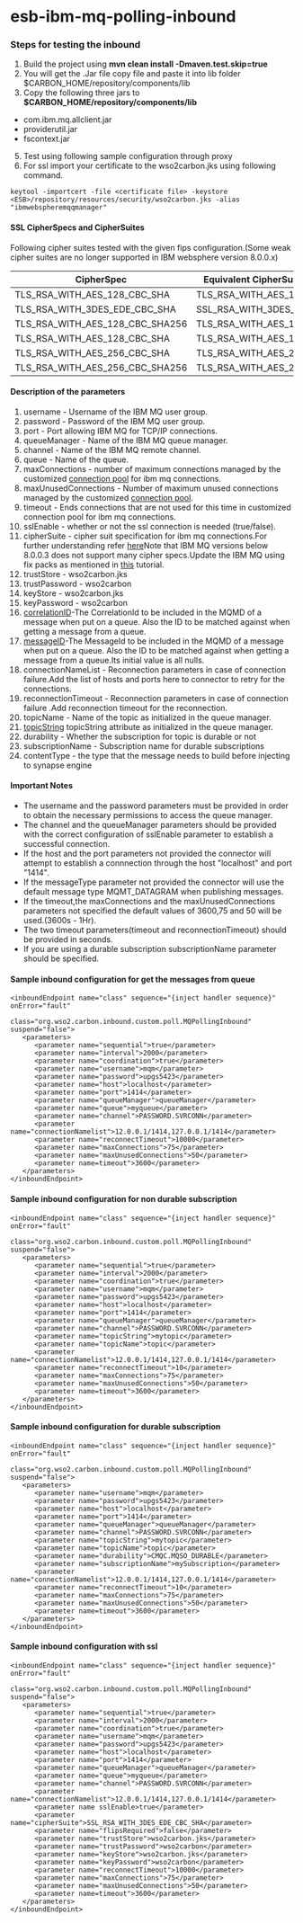# esb-ibm-mq-polling-inbound

### Steps for testing the inbound

1. Build the project using <b>mvn clean install -Dmaven.test.skip=true</b><br>
2. You will get the .Jar file copy file and paste it into lib folder $CARBON_HOME/repository/components/lib
3. Copy the following three jars to <b>$CARBON_HOME/repository/components/lib</b>

* com.ibm.mq.allclient.jar
* providerutil.jar
* fscontext.jar

5. Test using following sample configuration through proxy
6. For ssl import your certificate to the wso2carbon.jks using following command.
```
keytool -importcert -file <certificate file> -keystore <ESB>/repository/resources/security/wso2carbon.jks -alias "ibmwebspheremqqmanager"
```
#### SSL CipherSpecs and CipherSuites

Following cipher suites tested with the given fips configuration.(Some weak cipher suites are no longer supported in IBM websphere version 8.0.0.x)

CipherSpec  | Equivalent CipherSuite (Oracle JRE)|FipsRequired
------------- | ------------- | ------------- 
TLS_RSA_WITH_AES_128_CBC_SHA  | TLS_RSA_WITH_AES_128_CBC_SHA | False
TLS_RSA_WITH_3DES_EDE_CBC_SHA  | SSL_RSA_WITH_3DES_EDE_CBC_SHA |False
TLS_RSA_WITH_AES_128_CBC_SHA256  | TLS_RSA_WITH_AES_128_CBC_SHA256 |False
TLS_RSA_WITH_AES_128_CBC_SHA  | TLS_RSA_WITH_AES_128_CBC_SHA |False
TLS_RSA_WITH_AES_256_CBC_SHA   | TLS_RSA_WITH_AES_256_CBC_SHA |False
TLS_RSA_WITH_AES_256_CBC_SHA256  | TLS_RSA_WITH_AES_256_CBC_SHA256 |False

#### Description of the parameters

1. username - Username of the IBM MQ user group.
2. password - Password of the IBM MQ user group.
3. port - Port allowing IBM MQ for TCP/IP connections.
4. queueManager - Name of the IBM MQ queue manager.
5. channel - Name of the IBM MQ remote channel.
6. queue - Name of the queue.
7. maxConnections - number of maximum connections managed by the customized [connection pool](https://www.ibm.com/support/knowledgecenter/en/SSFKSJ_7.5.0/com.ibm.mq.dev.doc/q031110_.htm) for ibm mq connections.
8. maxUnusedConnections - Number of maximum unused connections managed by the customized [connection pool](https://www.ibm.com/support/knowledgecenter/en/SSFKSJ_7.5.0/com.ibm.mq.dev.doc/q031110_.htm).
9. timeout - Ends connections that are not used for this time in customized connection pool for ibm mq connections.
10. sslEnable - whether or not the ssl connection is needed (true/false).
11. cipherSuite - cipher suit specification for ibm mq connections.For further understanding refer [here](https://www.ibm.com/support/knowledgecenter/en/SSFKSJ_7.5.0/com.ibm.mq.dev.doc/q031290_.htm)Note that IBM MQ versions below 8.0.0.3 does not support many cipher specs.Update the IBM MQ using fix packs as mentioned in [this](http://www-01.ibm.com/support/docview.wss?uid=swg27006037) tutorial. 
12. trustStore - wso2carbon.jks
13. trustPassword - wso2carbon
14. keyStore - wso2carbon.jks
15. keyPassword - wso2carbon
16. [correlationID](https://www.ibm.com/support/knowledgecenter/en/SSFKSJ_7.5.0/com.ibm.mq.dev.doc/q033280_.htm#q033280___s1)-The CorrelationId to be included in the MQMD of a message when put on a queue. Also the ID to be matched against when getting a message from a queue.
17. [messageID](https://www.ibm.com/support/knowledgecenter/en/SSFKSJ_7.5.0/com.ibm.mq.dev.doc/q033280_.htm#q033280___s1)-The MessageId to be included in the MQMD of a message when put on a queue. Also the ID to be matched against when getting a message from a queue.Its initial value is all nulls.
18. connectionNameList - Reconnection parameters in case of connection failure.Add the list of hosts and ports here to connector to retry for the connections.
19. reconnectionTimeout - Reconnection parameters in case of connection failure .Add reconnection timeout for the reconnection.
20. topicName - Name of the topic as initialized in the queue manager.
21. [topicString](https://www.ibm.com/support/knowledgecenter/SSFKSJ_8.0.0/com.ibm.mq.pro.doc/q005000_.htm) topicString attribute as initialized in the queue manager.
22. durability - Whether the subscription for topic is durable or not
23. subscriptionName - Subscription name for durable subscriptions
24. contentType - the type that the message needs to build before injecting to synapse engine

#### Important Notes

* The username and the password parameters must be provided in order to obtain the necessary permissions to access the queue manager.
* The channel and the queueManager parameters should be provided with the correct configuration of sslEnable parameter to establish a successful connection.
* If the host and the port parameters not provided the connector will attempt to establish a connnection through the host "localhost" and port "1414".
* If the messageType parameter not provided the connector will use the default message type MQMT_DATAGRAM when publishing messages.
* If the timeout,the maxConnections and the maxUnusedConnections parameters not specified the default values of 3600,75 and 50 will be used.(3600s - 1Hr).
* The two timeout parameters(timeout and reconnectionTimeout) should be provided in seconds.
* If you are using a durable subscription subscriptionName parameter should be specified.

#### Sample inbound configuration for get the messages from queue
```
<inboundEndpoint name="class" sequence="{inject handler sequence}" onError="fault"
                            class="org.wso2.carbon.inbound.custom.poll.MQPollingInbound" suspend="false">
   <parameters>
      <parameter name="sequential">true</parameter>
      <parameter name="interval">2000</parameter>
      <parameter name="coordination">true</parameter>
      <parameter name="username">mqm</parameter>
      <parameter name="password">upgs5423</parameter>
      <parameter name="host">localhost</parameter>
      <parameter name="port">1414</parameter>
      <parameter name="queueManager">queueManager</parameter>
      <parameter name="queue">myqueue</parameter>
      <parameter name="channel">PASSWORD.SVRCONN</parameter>
      <parameter name="connectionNamelist">12.0.0.1/1414,127.0.0.1/1414</parameter>
      <parameter name="reconnectTimeout">10000</parameter>
      <parameter name="maxConnections">75</parameter>
      <parameter name="maxUnusedConnections">50</parameter>
      <parameter name=timeout">3600</parameter>
   </parameters>
</inboundEndpoint>

```

#### Sample inbound configuration for non durable subscription
```
<inboundEndpoint name="class" sequence="{inject handler sequence}" onError="fault"
                            class="org.wso2.carbon.inbound.custom.poll.MQPollingInbound" suspend="false">
   <parameters>
      <parameter name="sequential">true</parameter>
      <parameter name="interval">2000</parameter>
      <parameter name="coordination">true</parameter>
      <parameter name="username">mqm</parameter>
      <parameter name="password">upgs5423</parameter>
      <parameter name="host">localhost</parameter>
      <parameter name="port">1414</parameter>
      <parameter name="queueManager">queueManager</parameter>
      <parameter name="channel">PASSWORD.SVRCONN</parameter>
      <parameter name="topicString">mytopic</parameter>
      <parameter name="topicName">topic</parameter>
      <parameter name="connectionNamelist">12.0.0.1/1414,127.0.0.1/1414</parameter>
      <parameter name="reconnectTimeout">10</parameter>
      <parameter name="maxConnections">75</parameter>
      <parameter name="maxUnusedConnections">50</parameter>
      <parameter name=timeout">3600</parameter>
   </parameters>
</inboundEndpoint>

```

#### Sample inbound configuration for durable subscription
```
<inboundEndpoint name="class" sequence="{inject handler sequence}" onError="fault"
                            class="org.wso2.carbon.inbound.custom.poll.MQPollingInbound" suspend="false">
   <parameters>
      <parameter name="username">mqm</parameter>
      <parameter name="password">upgs5423</parameter>
      <parameter name="host">localhost</parameter>
      <parameter name="port">1414</parameter>
      <parameter name="queueManager">queueManager</parameter>
      <parameter name="channel">PASSWORD.SVRCONN</parameter>
      <parameter name="topicString">mytopic</parameter>
      <parameter name="topicName">topic</parameter>
      <parameter name="durability">CMQC.MQSO_DURABLE</parameter>
      <parameter name="subscriptionName">mySubscription</parameter>
      <parameter name="connectionNamelist">12.0.0.1/1414,127.0.0.1/1414</parameter>
      <parameter name="reconnectTimeout">10</parameter>
      <parameter name="maxConnections">75</parameter>
      <parameter name="maxUnusedConnections">50</parameter>
      <parameter name=timeout">3600</parameter>
   </parameters>
</inboundEndpoint>

```

#### Sample inbound configuration with ssl
```
<inboundEndpoint name="class" sequence="{inject handler sequence}" onError="fault"
                            class="org.wso2.carbon.inbound.custom.poll.MQPollingInbound" suspend="false">
   <parameters>
      <parameter name="sequential">true</parameter>
      <parameter name="interval">2000</parameter>
      <parameter name="coordination">true</parameter>
      <parameter name="username">mqm</parameter>
      <parameter name="password">upgs5423</parameter>
      <parameter name="host">localhost</parameter>
      <parameter name="port">1414</parameter>
      <parameter name="queueManager">queueManager</parameter>
      <parameter name="queue">myqueue</parameter>
      <parameter name="channel">PASSWORD.SVRCONN</parameter>
      <parameter name="connectionNamelist">12.0.0.1/1414,127.0.0.1/1414</parameter>
      <parameter name sslEnable>true</parameter>
      <parameter name="cipherSuite">SSL_RSA_WITH_3DES_EDE_CBC_SHA</parameter>
      <parameter name="flipsRequired">false</parameter>
      <parameter name="trustStore">wso2carbon.jks</parameter>
      <parameter name="trustPassword">wso2carbon</parameter>
      <parameter name="keyStore">wso2carbon.jks</parameter>
      <parameter name="keyPassword">wso2carbon</parameter>
      <parameter name="reconnectTimeout">10000</parameter>
      <parameter name="maxConnections">75</parameter>
      <parameter name="maxUnusedConnections">50</parameter>
      <parameter name=timeout">3600</parameter>
   </parameters>
</inboundEndpoint>

```
